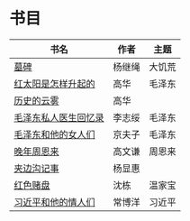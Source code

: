 # 书目

| 书名 | 作者 | 主题 |
| --- | --- | --- |
| [墓碑](/tombstone) | 杨继绳 | 大饥荒 |
| [红太阳是怎样升起的](/red-sun) | 高华 | 毛泽东 |
| [历史的云雾](/clouds-of-history) | 高华 | |
| [毛泽东私人医生回忆录](/private-life-of-mao) | 李志绥 | 毛泽东 |
| [毛泽东和他的女人们](/mao-and-his-women) | 京夫子 | 毛泽东 |
| [晚年周恩来](/last-years-of-zhou) | 高文谦 | 周恩来 |
| [夹边沟记事](/jiabiangou) | 杨显惠 | |
| [红色赌盘](/roulette) | 沈栋 | 温家宝 |
| [习近平和他的情人们](/lovers) | 常博洋 | 习近平 |
